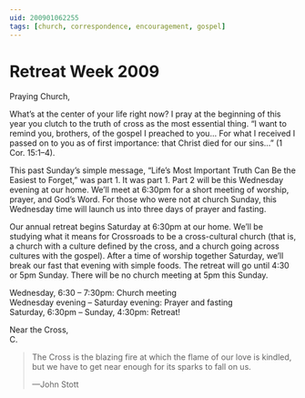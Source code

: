 ```yaml
---
uid: 200901062255
tags: [church, correspondence, encouragement, gospel]
---
```

  
# Retreat Week 2009

Praying Church,

What’s at the center of your life right now? I pray at the beginning of this year you clutch to the truth of cross as the most essential thing. “I want to remind you, brothers, of the gospel I preached to you… For what I received I passed on to you as of first importance: that Christ died for our sins…” (1 Cor. 15:1–4).

This past Sunday’s simple message, “Life’s Most Important Truth Can Be the Easiest to Forget,” was part 1. It was part 1. Part 2 will be this Wednesday evening at our home. We’ll meet at 6:30pm for a short meeting of worship, prayer, and God’s Word. For those who were not at church Sunday, this Wednesday time will launch us into three days of prayer and fasting.

Our annual retreat begins Saturday at 6:30pm at our home. We’ll be studying what it means for Crossroads to be a cross-cultural church (that is, a church with a culture defined by the cross, and a church going across cultures with the gospel). After a time of worship together Saturday, we’ll break our fast that evening with simple foods. The retreat will go until 4:30 or 5pm Sunday. There will be no church meeting at 5pm this Sunday.

Wednesday, 6:30 – 7:30pm: Church meeting  
Wednesday evening – Saturday evening: Prayer and fasting  
Saturday, 6:30pm – Sunday, 4:30pm: Retreat!

Near the Cross,  
C.

> The Cross is the blazing fire at which the flame of our love is kindled, but we have to get near enough for its sparks to fall on us.
> 
> —John Stott
